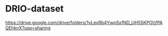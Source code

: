 # DRIO-dataset
https://drive.google.com/drive/folders/1vLexRb4YwpSxfND_UH5SKPO\\fPAQEhknX?usp=sharing
